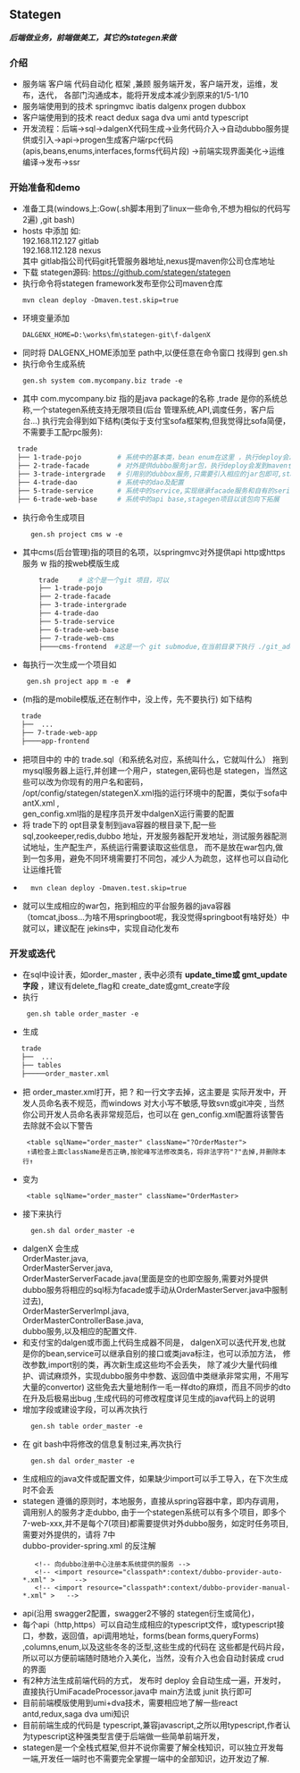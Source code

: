 ## Stategen 
  ***后端做业务，前端做美工，其它的stategen来做***
### 介绍
  * 服务端 客户端 代码自动化 框架 ,兼顾 服务端开发，客户端开发，运维，发布，迭代，
  各部门沟通成本，能将开发成本减少到原来的1/5-1/10
  * 服务端使用到的技术 springmvc ibatis dalgenx progen dubbox
  * 客户端使用到的技术 react dedux saga dva umi antd typescript
  * 开发流程：后端-&gt;sql-&gt;dalgenX代码生成-&gt;业务代码介入-&gt;自动dubbo服务提供或引入-&gt;api-&gt;progen生成客户端rpc代码(apis,beans,enums,interfaces,forms代码片段)
  -&gt;前端实现界面美化-&gt;运维编译-&gt;发布->ssr
  
### 开始准备和demo
  * 准备工具(windows上:Gow(.sh脚本用到了linux一些命令,不想为相似的代码写2遍) ,git bash)
  * hosts 中添加 如:   
              192.168.112.127 gitlab  
              192.168.112.128 nexus  
              其中 gitlab指公司代码git托管服务器地址,nexus提maven你公司仓库地址
  * 下载 stategen源码: https://github.com/stategen/stategen 
  *  执行命令将stategen framework发布至你公司maven仓库  
     ````
     mvn clean deploy -Dmaven.test.skip=true
  *  环境变量添加 
     ````
     DALGENX_HOME=D:\works\fm\stategen-git\f-dalgenX
  *  同时将 DALGENX_HOME添加至 path中,以便任意在命令窗口 找得到 gen.sh
  *  执行命令生成系统 
     ```
     gen.sh system com.mycompany.biz trade -e 
  *  其中 com.mycompany.biz 指的是java package的名称 ,trade 是你的系统总称,一个stategen系统支持无限项目(后台
     管理系统,API,调度任务，客户后台...)
     执行完会得到如下结构(类似于支付宝sofa框架构,但我觉得比sofa简便，不需要手工配rpc服务):
  ```bash
    trade
    ├── 1-trade-pojo         # 系统中的基本类，bean enum在这里 ，执行deploy会发到maven仓库中
    ├── 2-trade-facade       # 对外提供dubbo服务jar包，执行deploy会发到maven仓库中
    ├── 3-trade-intergrade   # 引用别的dubbox服务,只需要引入相应的jar包即可,stategen对dubbo服务是自适应的,不需要写调用代码，执行deloy时该包及以下包均不会发布到maven仓库
    ├── 4-trade-dao          # 系统中的dao及配置
    ├── 5-trade-service      # 系统中的service,实现继承facade服务和自有的serivce 
    ├── 6-trade-web-base     # 系统中的api base,stagegen项目以该包向下拓展
  ```  
* 执行命令生成项目
  ```
    gen.sh project cms w -e 
* 其中cms(后台管理)指的项目的名项，以springmvc对外提供api http或https服务 w 指的按web模版生成
    
  ```bash
      trade     # 这个是一个git 项目，可以
      ├── 1-trade-pojo         
      ├── 2-trade-facade       
      ├── 3-trade-intergrade   
      ├── 4-trade-dao          
      ├── 5-trade-service      
      ├── 6-trade-web-base     
      ├── 7-trade-web-cms
      ├────cms-frontend  #这是一个 git submodue,在当前目录下执行 ./git_add_to_parent_as_sub.sh 也可手动添加至trade-git中,如需发布让服端单独开发 需置gitlab地址,只前端开始直接拉这个git地址就可以
  
* 每执行一次生成一个项目如
  ```
   gen.sh project app m -e  #
*  (m指的是mobile模版,还在制作中，没上传，先不要执行) 如下结构
  ```bash
     trade   
     ├──  ...
     ├── 7-trade-web-app
     ├────app-frontend
  ``` 
 * 把项目中的 中的 trade.sql（和系统名对应，系统叫什么，它就叫什么） 拖到mysql服务器上运行,并创建一个用户，stategen,密码也是 stategen，当然这些可以改为你现有的用户名和密码，  
    /opt/config/stategen/stategenX.xml指的运行环境中的配置，类似于sofa中antX.xml ,    
    gen_config.xml指的是程序员开发中dalgenX运行需要的配置
 * 将 trade下的 opt目录复制到java容器的根目录下,配一些sql,zookeeper,redis,dubbo 地址，开发服务器配开发地址，测试服务器配测试地址，生产配生产，系统运行需要读取这些信息，
   而不是放在war包内,做到一包多用，避免不同环境需要打不同包，减少人为疏忽，这样也可以自动化让运维托管
 * 
   ```
     mvn clean deploy -Dmaven.test.skip=true 
 *  就可以生成相应的war包，拖到相应的平台服务器的java容器（tomcat,jboss...为啥不用springboot呢，我没觉得springboot有啥好处）中就可以，建议配在 jekins中，实现自动化发布  
### 开发或迭代
 * 在sql中设计表，如order_master , 表中必须有 **update_time或 gmt_update字段** ，建议有delete_flag和 create_date或gmt_create字段
 * 执行 
   ```
    gen.sh table order_master -e 
 *  生成 
   ```bash
      trade   
      ├──  ...
      ├── tables
      ├─────order_master.xml
   ``` 
  * 把 order_master.xml打开，把 ? 和一行文字去掉，这主要是 实际开发中，开发人员命名表不规范，而windows 对大小写不敏感,导致svn或git冲突 ,
     当然你公司开发人员命名表非常规范后，也可以在 gen_config.xml配置将该警告去除就不会以下警告  
     ```
      <table sqlName="order_master" className="?OrderMaster">  
      ↑请检查上面className是否正确,按驼峰写法修改类名，将非法字符"?"去掉,并删除本行↑  
     ``` 
  *  变为   
     ```
      <table sqlName="order_master" className="OrderMaster>  
  * 接下来执行 
    ``` 
      gen.sh dal order_master -e  
  * dalgenX 会生成   
      OrderMaster.java,   
      OrderMasterServer.java,   
      OrderMasterServerFacade.java(里面是空的也即空服务,需要对外提供dubbo服务将相应的sql标为facade或手动从OrderMasterServer.java中服制过去),   
      OrderMasterServerImpl.java,    
      OrderMasterControllerBase.java,    
      dubbo服务,以及相应的配置文件.    
  * 和支付宝的dalgen或市面上代码生成器不同是， dalgenX可以迭代开发,也就是你的bean,service可以继承自别的接口或类java标注，也可以添加方法，
    修改参数,import别的类，再次新生成这些均不会丢失，
    除了减少大量代码维护、调试麻烦外，实现dubbo服务中参数、返回值中类继承非常实用，不用写大量的convertor)
    这些免去大量地制作一毛一样dto的麻烦，而且不同步的dto在升及后极易出bug ,生成代码的可修改程度详见生成的java代码上的说明
  * 增加字段或建设字段，可以再次执行 
    ``` 
      gen.sh table order_master -e
  * 在 git bash中将修改的信息复制过来,再次执行 
    ``` 
      gen.sh dal order_master -e 
  * 生成相应的java文件或配置文件，如果缺少import可以手工导入，在下次生成时不会丢 
  * stategen 遵循的原则时，本地服务，直接从spring容器中拿，即内存调用，调用别人的服务才走dubbo,
    由于一个stategen系统可以有多个项目，即多个 7-web-xxx,并不是每个7(项目)都需要提供对外dubbo服务，如定时任务项目,需要对外提供的，请将 7中   
     dubbo-provider-spring.xml 的反注解  
     ```
        <!-- 向dubbo注册中心注册本系统提供的服务 -->     
        <!-- <import resource="classpath*:context/dubbo-provider-auto-*.xml" >     -->   
        <!-- <import resource="classpath*:context/dubbo-provider-manual-*.xml" >   -->    
  * api(沿用 swagger2配置，swagger2不够的 stategen衍生或简化)，
  * 每个api（http,https）可以自动生成相应的typescript文件，或typescript接口，参数，返回值，api调用地址，forms(bean forms,queryForms) ,columns,enum,以及这些冬冬的泛型,这些生成的代码在
    这些都是代码片段，所以可以方便前端随时随地介入美化，当然，没有介入也会自动封装成 crud的界面
  * 有2种方法生成前端代码的方式， 发布时 deploy 会自动生成一遍，开发时，直接执行UmiFacadeProcessor.java中 main方法或 junit 执行即可
  * 目前前端模版使用到umi+dva技术，需要相应地了解一些react antd,redux,saga dva umi知识
  * 目前前端生成的代码是 typescript,兼容javascript,之所以用typescript,作者认为typescript这种强类型言便于后端做一些简单前端开发，
  * stategen是一个全栈式框架,但并不说你需要了解全栈知识，可以独立开发每一端,开发任一端时也不需要完全掌握一端中的全部知识，边开发边了解.
          
  
